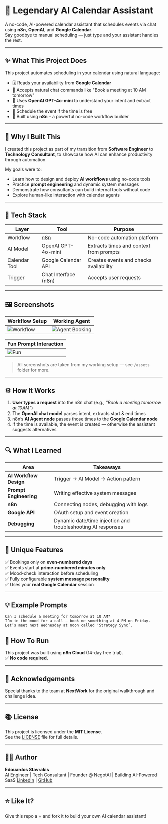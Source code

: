 # 🧠 Legendary AI Calendar Assistant

A no-code, AI-powered calendar assistant that schedules events via chat using **n8n**, **OpenAI**, and **Google Calendar**.  
Say goodbye to manual scheduling — just type and your assistant handles the rest.

---

## ✨ What This Project Does

This project automates scheduling in your calendar using natural language:

- 🗓️ Reads your availability from **Google Calendar**
- 💬 Accepts natural chat commands like "Book a meeting at 10 AM tomorrow"
- 🧠 Uses **OpenAI GPT-4o-mini** to understand your intent and extract times
- 🤖 Schedule the event if the time is free
- 🧩 Built using **n8n** – a powerful no-code workflow builder

---

## 🎯 Why I Built This

I created this project as part of my transition from **Software Engineer** to **Technology Consultant**, to showcase how AI can enhance productivity through automation.

My goals were to:
- Learn how to design and deploy **AI workflows** using no-code tools
- Practice **prompt engineering** and dynamic system messages
- Demonstrate how consultants can build internal tools without code
- Explore human-like interaction with calendar agents

---

## 🧪 Tech Stack

| Layer         | Tool                     | Purpose                                  |
|--------------|--------------------------|------------------------------------------|
| Workflow      | [n8n](https://n8n.io)     | No-code automation platform              |
| AI Model      | OpenAI GPT-4o-mini       | Extracts times and context from prompts  |
| Calendar Tool | Google Calendar API      | Creates events and checks availability   |
| Trigger       | Chat Interface (n8n)     | Accepts user requests                    |

---

## 🖼️ Screenshots

| Workflow Setup | Working Agent |
|----------------|---------------|
| ![Workflow](./assets/Screenshot-setup.png) | ![Agent Booking](./assets/Screenshot-booking-success.png) |

| Fun Prompt Interaction |
|------------------------|
| ![Fun](./assets/Screenshot-fun-prime-rule.png) |

> All screenshots are taken from my working setup — see `/assets` folder for more.

---

## ⚙️ How It Works

1. **User types a request** into the n8n chat (e.g., _"Book a meeting tomorrow at 10AM"_)
2. The **OpenAI chat model** parses intent, extracts start & end times
3. n8n’s **AI Agent node** passes those times to the **Google Calendar node**
4. If the time is available, the event is created — otherwise the assistant suggests alternatives

---

## 🔍 What I Learned

| Area | Takeaways |
|------|-----------|
| **AI Workflow Design** | Trigger → AI Model → Action pattern |
| **Prompt Engineering** | Writing effective system messages |
| **n8n** | Connecting nodes, debugging with logs |
| **Google API** | OAuth setup and event creation |
| **Debugging** | Dynamic date/time injection and troubleshooting AI responses |

---

## 📅 Unique Features

✅ Bookings only on **even-numbered days**  
✅ Events start at **prime-numbered minutes only**  
✅ Mood-check interaction before scheduling  
✅ Fully configurable **system message personality**  
✅ Uses your **real Google Calendar** session

---

## 💡 Example Prompts

```text
Can I schedule a meeting for tomorrow at 10 AM?
I’m in the mood for a call – book me something at 4 PM on Friday.
Let’s meet next Wednesday at noon called ‘Strategy Sync’.

```
## 🚀 How To Run

This project was built using **n8n Cloud** (14-day free trial).  
✅ **No code required.**

---

## 🙌 Acknowledgements

Special thanks to the team at **NextWork** for the original walkthrough and challenge idea.

---

## 📚 License

This project is licensed under the **MIT License**.  
See the [LICENSE](./LICENSE) file for full details.

---

## 🧑‍💻 Author

**Edouardos Stavrakis**  
AI Engineer | Tech Consultant | Founder @ NegotAI | Building AI-Powered SaaS 
[LinkedIn](https://www.linkedin.com/in/edouardosstavrakis/) | [GitHub](https://github.com/EdouardosStav)

---

## ⭐ Like It?

Give this repo a ⭐ and fork it to build your own AI calendar assistant!

